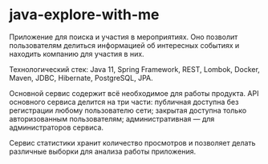 # java-explore-with-me

Приложение для поиска и участия в мероприятиях. Оно позволит пользователям делиться информацией об интересных событиях и находить компанию для участия в них.

Технологический стек: Java 11, Spring Framework, REST, Lombok, Docker, Maven, JDBC, Hibernate, PostgreSQL, JPA.

Основной сервис содержит всё необходимое для работы продукта.
    API основного сервиса делится на три части:
    публичная доступна без регистрации любому пользователю сети;
    закрытая доступна только авторизованным пользователям;
    административная — для администраторов сервиса.
    
Сервис статистики хранит количество просмотров и позволяет делать различные выборки для анализа работы приложения.
